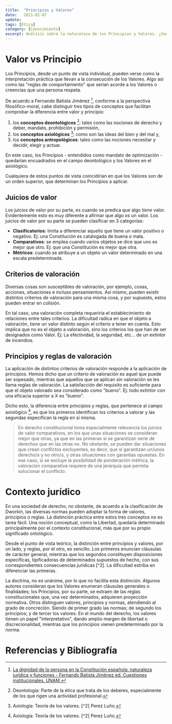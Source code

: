 ```yaml
---
title:  "Principios y Valores"
date:   2021-02-07
update: 
tags: [Ética]
category: [Conocimiento]
excerpt: Análisis sobre la naturaleza de los Principios y Valores. ¿Son la misma cosa? Si no es así ¿Cuál es su relación?.
---
```


# Valor vs Principio
Los Principios, desde un punto de vista individual, pueden verse como la interpretación práctica que llevan a la consecución de los Valores. Algo así como las "reglas de comportamiento" que serían acorde a los Valores o creencias que una persona respeta. 

De acuerdo a Fernando Batista Jiménez [^1], conforme a la perspectiva filosófico-moral, cabe distinguir tres tipos de conceptos que facilitan comprobar la diferencia entre valor y principio: 
 1. los **conceptos deontológicos** [^def1]: tales como las nociones de derecho y deber, mandato, prohibición y permisión,
 2. los **conceptos axiológicos** [^def2]:  como son las ideas del bien y del mal y, 
 3. los **conceptos antropológicos**: tales como las nociones necesitar y decidir, elegir y actuar.
 
 En este caso, los Principios - entendidos como mandato de optimización - quedarían encuadrados en el campo deontológico y los Valores en el axiológico. 
 
Cualquiera de estos puntos de vista coincidirían en que los Valores son de un orden superior, que determinan los Principios a aplicar.

## Juicios de valor
Los juicios de valor por su parte, es cuando se predica que algo *tiene* valor. Evidentemente esto es muy diferente a afirmar que algo *es* un valor. Los juicios de valor por su parte se pueden clasificar en 3 categorías:
 - **Clasificatorios**: limita a diferenciar aquello que tiene un valor positivo o negativo. Ej: una Constitución es catalogada de buena o mala.
 - **Comparativos**: se emplea cuando varios objetos se dice que uno es mejor que otro. Ej: que una Constitución es mejor que otra.
 - **Métricos**: cuando se atribuye a un objeto un valor determinado en una escala predeterminada.

## Criterios de valoración
 Diversas cosas son susceptibles de valoración, por ejemplo, cosas, acciones, situaciones e incluso pensamientos. Así mismo, pueden existir distintos criterios de valoración para una misma cosa, y por supuesto, estos pueden entrar en colisión. 

En tal caso, una valoración completa requeriría el establecimiento de relaciones entre tales criterios. La dificultad radica en que el objeto a valoración, *tiene* un valor distinto según el criterio a tener en cuenta. Esto implica que no es el objeto a valoración, sino los criterios los que han de ser designados como Valor. Ej: La efectividad, la seguridad, etc...  de un extintor de incendios.

## Principios y reglas de valoración
La aplicación de distintos criterios de valoración responde a la aplicación de principios. Hemos dicho que un criterio de valoración es aquel que puede ser sopesado, mientras que aquellos que se aplican sin valoración se les llama reglas de valoración. La satisfacción del requisito es suficiente para que el objeto valorado sea considerado como "bueno". Ej: todo extintor con una eficacia superior a X es "bueno".

Dicho esto, la diferencia entre principios y reglas, que pertenece al campo axiológico [^def2], es que los primeros identifican los criterios a valorar y las segundas especifican la regla en sí misma.

> En derecho constitucional toma especialmente relevancia los juicios de valor comparativos, en los que unas situaciones se consideran mejor que otras, ya que en las primeras si se garantizan serie de derechos que en las otras no. No obstante, se pueden dar situaciones que crean conflictos excluyentes, es decir, que sí garantizan un/unos derecho/s y no otro/s, y otras situaciones con garantías opuestas. En ese caso, si se excluye la posibilidad de ponderación métrica, la valoración comparativa requiere de una jerarquía que permita solucionar el conflicto.

# Contexto jurídico
En una sociedad de derecho, no obstante, de acuerdo a la clasificación de Dworkin, las diversas normas pueden adoptar la forma de valores, principios o reglas. La distinción práctica entre estos tres conceptos no es tarea fácil. Una noción conceptual, como la Libertad, quedaría determinado principalmente por el contexto constitucional, más que por su propio significado ontológico. 

Desde el punto de vista teórico, la distinción entre principios y valores, por un lado, y reglas, por el otro, es sencillo. Los primeros enuncian cláusulas de carácter general, mientras que los segundos constituyen disposiciones específicas, tipificadoras de determinados supuestos de hecho, con sus correspondientes consecuencias jurídicas [^2]. La dificultad estriba en diferenciar las primeras. 

La doctrina, no es unánime, por lo que no facilita esta distinción. Algunos autores consideran que los Valores enumeran cláusulas generales o finalidades; los Principios, por su parte, se extraen de las reglas constitucionales que, una vez determinados, adquieren proyección normativa. Otros distinguen valores, principios y normas, atendiendo al grado de concreción. Siendo de primer grado las normas; de segundo los principios; y de tercer los valores. En el mundo del derecho, los valores tienen un papel "interpretativo", dando amplio margen de libertad o discrecionalidad, mientras que los principios vienen predeterminado por la norma.

# Referencias y Bibliografía
[^1]: [La dignidad de la persona en la Constitución española: naturaleza jurídica y funciones - Fernando Batista Jiménez ed. Cuestiones institucionales. UNAM.](http://www.scielo.org.mx/scielo.php?script=sci_arttext&pid=S1405-91932006000100003)
[^def1]: Deontología: Parte de la ética que trata de los deberes, especialmente de los que rigen una actividad profesional.
[^def2]: Axiología: Teoría de los valores.
[^2] Perez Luño.
<!--stackedit_data:
eyJoaXN0b3J5IjpbLTE0OTIyNTA2NDIsMTUwMTQ0MzQ1OSw2MT
gxMDkxOTMsLTExNTUyNTU5OTAsMTA2OTEyMjczMCwtMTU0NDI4
ODk0NiwtMTM1MzY2MTc1MSwxNjMwNjYwNDgwLC0xOTMxNTk4MD
c2LC01MzA1MTIzOCwtMTk2NzQxMzg3MSwxOTU1MjAxMjgwXX0=

-->
